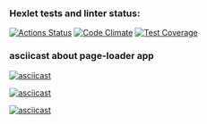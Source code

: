 ### Hexlet tests and linter status:
[![Actions Status](https://github.com/michaeldobosh/backend-project-4/actions/workflows/hexlet-check.yml/badge.svg)](https://github.com/michaeldobosh/backend-project-4/actions)
[![Code Climate](https://api.codeclimate.com/v1/badges/d08ec64035fe891791c5/maintainability)](https://codeclimate.com/github/michaeldobosh/backend-project-4/maintainability)
[![Test Coverage](https://api.codeclimate.com/v1/badges/d08ec64035fe891791c5/test_coverage)](https://codeclimate.com/github/michaeldobosh/backend-project-4/test_coverage)

### asciicast about page-loader app
[![asciicast](https://asciinema.org/a/afNqtDjmUFJwpMqRPNhKntN7z.svg)](https://asciinema.org/a/afNqtDjmUFJwpMqRPNhKntN7z)

[![asciicast](https://asciinema.org/a/oSzmsmAdGiUSjPpqQBGUmOCLt.svg)](https://asciinema.org/a/oSzmsmAdGiUSjPpqQBGUmOCLt)

[![asciicast](https://asciinema.org/a/rNVTuUH0xHYDf5xyFZPQKi5ac.svg)](https://asciinema.org/a/rNVTuUH0xHYDf5xyFZPQKi5ac)
